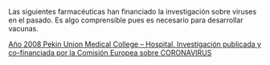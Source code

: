 Las siguientes farmacéuticas han financiado la investigación sobre viruses en el pasado. Es algo comprensible pues es necesario para desarrollar vacunas.

[Año 2008 Pekin Union Medical College – Hospital. Investigación publicada y co-financiada por la Comisión Europea sobre CORONAVIRUS](https://telegra.ph/A%C3%B1o-2008-Pekin-Union-Medical-College--Hospital-Investigaci%C3%B3n-publicada-y-co-financiada-por-la-Comisi%C3%B3n-Europea-sobre-CORONAVIRUS-05-22)




